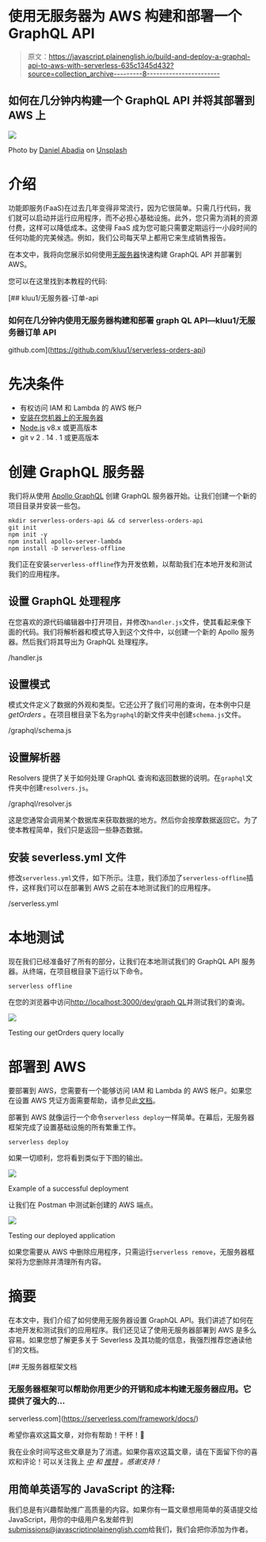 # 使用无服务器为 AWS 构建和部署一个 GraphQL API

> 原文：<https://javascript.plainenglish.io/build-and-deploy-a-graphql-api-to-aws-with-serverless-635c1345d432?source=collection_archive---------8----------------------->

## 如何在几分钟内构建一个 GraphQL API 并将其部署到 AWS 上

![](img/85193ff3a50057e32128be428ae06c4e.png)

Photo by [Daniel Abadia](https://unsplash.com/@pixeldan?utm_source=medium&utm_medium=referral) on [Unsplash](https://unsplash.com?utm_source=medium&utm_medium=referral)

# 介绍

功能即服务(FaaS)在过去几年变得非常流行，因为它很简单。只需几行代码，我们就可以启动并运行应用程序，而不必担心基础设施。此外，您只需为消耗的资源付费，这样可以降低成本。这使得 FaaS 成为您可能只需要定期运行一小段时间的任何功能的完美候选。例如，我们公司每天早上都用它来生成销售报告。

在本文中，我将向您展示如何使用[无服务器](https://serverless.com/)快速构建 GraphQL API 并部署到 AWS。

您可以在这里找到本教程的代码:

[](https://github.com/kluu1/serverless-orders-api) [## kluu1/无服务器-订单-api

### 如何在几分钟内使用无服务器构建和部署 graph QL API—kluu1/无服务器订单 API

github.com](https://github.com/kluu1/serverless-orders-api) 

# 先决条件

*   有权访问 IAM 和 Lambda 的 AWS 帐户
*   [安装在您机器上的无服务器](https://serverless.com/framework/docs/getting-started/)
*   [Node.js](https://nodejs.org/) v8.x 或更高版本
*   git v 2 . 14 . 1 或更高版本

# 创建 GraphQL 服务器

我们将从使用 [Apollo GraphQL](https://www.apollographql.com/) 创建 GraphQL 服务器开始。让我们创建一个新的项目目录并安装一些包。

```
mkdir serverless-orders-api && cd serverless-orders-api
git init
npm init -y
npm install apollo-server-lambda
npm install -D serverless-offline
```

我们正在安装`serverless-offline`作为开发依赖，以帮助我们在本地开发和测试我们的应用程序。

## 设置 GraphQL 处理程序

在您喜欢的源代码编辑器中打开项目，并修改`handler.js`文件，使其看起来像下面的代码。我们将解析器和模式导入到这个文件中，以创建一个新的 Apollo 服务器。然后我们将其导出为 GraphQL 处理程序。

/handler.js

## 设置模式

模式文件定义了数据的外观和类型。它还公开了我们可用的查询，在本例中只是 *getOrders* 。在项目根目录下名为`graphql`的新文件夹中创建`schema.js`文件。

/graphql/schema.js

## 设置解析器

Resolvers 提供了关于如何处理 GraphQL 查询和返回数据的说明。在`graphql`文件夹中创建`resolvers.js`。

/graphql/resolver.js

这是您通常会调用某个数据库来获取数据的地方。然后你会按摩数据返回它。为了使本教程简单，我们只是返回一些静态数据。

## 安装 severless.yml 文件

修改`serverless.yml`文件，如下所示。注意，我们添加了`serverless-offline`插件，这样我们可以在部署到 AWS 之前在本地测试我们的应用程序。

/serverless.yml

# 本地测试

现在我们已经准备好了所有的部分，让我们在本地测试我们的 GraphQL API 服务器。从终端，在项目根目录下运行以下命令。

```
serverless offline
```

在您的浏览器中访问[http://localhost:3000/dev/graph QL](http://localhost:3000/dev/graphql)并测试我们的查询。

![](img/ecf01c63aa71be3b39dbce4e0dba4f02.png)

Testing our getOrders query locally

# 部署到 AWS

要部署到 AWS，您需要有一个能够访问 IAM 和 Lambda 的 AWS 帐户。如果您在设置 AWS 凭证方面需要帮助，请参见此[文档](https://serverless.com/framework/docs/providers/aws/guide/credentials/)。

部署到 AWS 就像运行一个命令`serverless deploy`一样简单。在幕后，无服务器框架完成了设置基础设施的所有繁重工作。

```
serverless deploy
```

如果一切顺利，您将看到类似于下图的输出。

![](img/ea7ed97fac74f6666069a297e53044d3.png)

Example of a successful deployment

让我们在 Postman 中测试新创建的 AWS 端点。

![](img/abb808360426d1f4426b8a98b34b676e.png)

Testing our deployed application

如果您需要从 AWS 中删除应用程序，只需运行`serverless remove`，无服务器框架将为您删除并清理所有内容。

# 摘要

在本文中，我们介绍了如何使用无服务器设置 GraphQL API。我们讲述了如何在本地开发和测试我们的应用程序。我们还见证了使用无服务器部署到 AWS 是多么容易。如果您想了解更多关于 Severless 及其功能的信息，我强烈推荐您通读他们的文档。

[](https://serverless.com/framework/docs/) [## 无服务器框架文档

### 无服务器框架可以帮助你用更少的开销和成本构建无服务器应用。它提供了强大的…

serverless.com](https://serverless.com/framework/docs/) 

希望你喜欢这篇文章，对你有帮助！干杯！🍻

我在业余时间写这些文章是为了消遣。如果你喜欢这篇文章，请在下面留下你的喜欢和评论！可以关注我上 [*中*](https://medium.com/@this.kevinluu) *和* [*推特*](https://twitter.com/kluu_10) *。感谢支持！*

## **用简单英语写的 JavaScript 的注释:**

我们总是有兴趣帮助推广高质量的内容。如果你有一篇文章想用简单的英语提交给 JavaScript，用你的中级用户名发邮件到[submissions@javascriptinplainenglish.com](mailto:submissions@javascriptinplainenglish.com)给我们，我们会把你添加为作者。